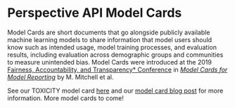 # Perspective API Model Cards

Model Cards are short documents that go alongside publicly available machine 
learning models to share information that model users should know such as 
intended usage, model training processes, and evaluation results, including 
evaluation across demographic groups and communities to measure unintended bias.
Model Cards were introduced at the 2019 
[Fairness, Accountability, and Transparency* Conference](https://fatconference.org/index.html) 
in *[Model Cards for Model Reporting](https://dl.acm.org/citation.cfm?id=3287596)*
by M. Mitchell et al.

See our TOXICITY model card [here](English/toxicity.md) and our [model card blog post](https://medium.com/the-false-positive/increasing-transparency-in-machine-learning-models-311ee08ca58a) for more information. More model cards to come!
